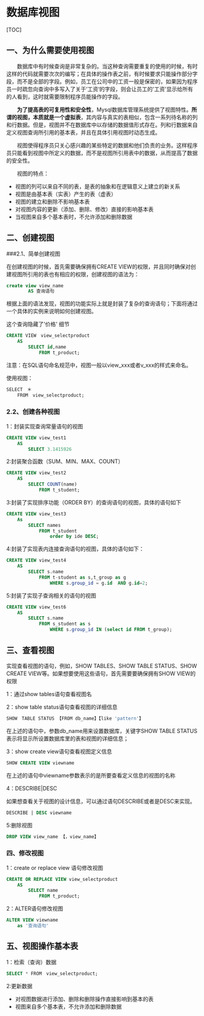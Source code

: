 # 数据库视图

[TOC]

## 一、为什么需要使用视图

　　数据库中有时候查询是非常复杂的。当这种查询需要重复的使用的时候，有时这样的代码就需要次次的编写；在具体的操作表之前，有时候要求只能操作部分字段，而不是全部的字段。例如，员工在公司中的工资一般是保密的，如果因为程序员一时疏忽向查询中多写入了关于’工资‘的字段，则会让员工的'工资'显示给所有的人看到，这时就需要限制程序员能操作的字段。

　　**为了提高表的可复用性和安全性**，Mysql数据库管理系统提供了视图特性。**所谓的视图，本质就是一个虚拟表**，其内容与真实的表相似，包含一系列待名称的列和行数据。但是，视图并不在数据库中以存储的数据值形式存在。列和行数据来自定义视图查询所引用的基本表，并且在具体引用视图时动态生成。

　　视图使得程序员只关心感兴趣的某些特定的数据和他们负责的业务。这样程序员只能看到视图中所定义的数据，而不是视图所引用表中的数据，从而提高了数据的安全性。

　　视图的特点：

- 视图的列可以来自不同的表，是表的抽象和在逻辑意义上建立的新关系
- 视图是由基本表（实表）产生的表（虚表）
- 视图的建立和删除不影响基本表
- 对视图内容的更新（添加、删除、修改）直接的影响基本表
- 当视图来自多个基本表时，不允许添加和删除数据

## 二、创建视图

###2.1、简单创建视图

在创建视图的时候，首先需要确保拥有CREATE VIEW的权限，并且同时确保对创建视图所引用的表也有相应的权限，创建视图的语法为：

```sql
create view view_name
		AS 查询语句
```

根据上面的语法发现，视图的功能实际上就是封装了复杂的查询语句；下面将通过一个具体的实例来说明如何创建视图。

这个查询隐藏了'价格' 细节

```sql
CREATE VIEW　view_selectproduct
	AS
		SELECT id,name 
			FROM t_product;
```

注意：在SQL语句命名规范中，视图一般以view_xxx或者v_xxx的样式来命名。

使用视图：

```sql
SELECT　＊
	FROM　view_selectproduct;
```

### 2.2、创建各种视图

1：封装实现查询常量语句的视图

```sql
CREATE VIEW view_test1
	AS 
		SELECT 3.1415926
```

2:封装聚合函数（SUM、MIN、MAX、COUNT）

```sql
CREATE VIEW view_test2
	AS
		SELECT COUNT(name)
			FROM t_student;
```

3:封装了实现排序功能（ORDER BY）的查询语句的视图，具体的语句如下

```sql
CREATE VIEW view_test3
	As
		SELECT names
			FROM t_student
				order by ide DESC;
```

4:封装了实现表内连接查询语句的视图，具体的语句如下：

```sql
CREATE VIEW view_test4
	AS 
		SELECT s.name
			FROM t-student as s,t_group as g
				WHERE s.group_id = g.id  AND g.id=2;
```

5:封装了实现子查询相关的语句的视图

```sql
CREATE VIEW view_test6
	AS 
		SELECT s.name 
			FROM s_student as s
				WHERE s.group_id IN (select id FROM t_group);
```



## 三、查看视图

实现查看视图的语句，例如，SHOW TABLES、SHOW TABLE STATUS、SHOW CREATE VIEW等。如果想要使用这些语句，首先需要要确保拥有SHOW VIEW的权限

1：通过show tables语句查看视图名

2：show table status语句查看视图的详细信息

```sql
SHOW　TABLE STATUS 【FROM db_name】【like 'pattern'】
```

  在上述的语句中，参数db_name用来设置数据库，关键字SHOW TABLE STATUS表示将显示所设置数据库里的表和视图的详细信息；

3：show create view语句查看视图定义信息

```sql
SHOW CREATE VIEW viewname
```

在上述的语句中viewname参数表示的是所要查看定义信息的视图的名称

4：DESCRIBE|DESC

如果想查看关于视图的设计信息，可以通过语句DESCRIBE或者是DESC来实现。

```sql
DESCRIBE | DESC viewname
```

5:删除视图

```sql
DROP VIEW view_name 【，view_name】
```

### 四、修改视图

1：create or replace view 语句修改视图

```sql
CREATE OR REPLACE VIEW view_selectproduct
	AS
		SELECT name
			FROM t_product;
```

2：ALTER语句修改视图

```sql
ALTER VIEW viewname
	as '查询语句'
```

## 五、视图操作基本表

1：检索（查询）数据

```sql
SELECT * FROM　view_selectproduct;
```

2:更新数据

- 对视图数据进行添加、删除和删除操作直接影响到基本的表
- 视图来自多个基本表，不允许添加和删除数据







